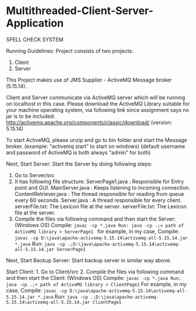 # Multithreaded-Client-Server-Application

SPELL CHECK SYSTEM

Running Guidelines:
Project consists of two projects: 
1. Client 
2. Server 


This Project makes use of JMS Supplier - ActiveMQ Message broker (5.15.14). 

Client and Server communicate via ActiveMQ server which will be running on localhost in this case. Please download the ActiveMQ Library suitable for your machine operating system, via  following link since assignment says no jar is to be included: 
http://activemq.apache.org/components/classic/download/ (version: 5.15.14)

To start ActiveMQ, please unzip and go to bin folder and start the Message broker. 
(example: “activemq start” to start on windows) 
(default username and password of ActiveMQ is both always “admin” for both)

Next, Start Server:
Start the Server by doing following steps: 
  1. Go to Server/src 
  2. It has following file structure: 
          ServerPage1.java : Responsible for Entry point and GUI. 
          MainServer.java : Keeps listening to incoming connection. 
          ContentRetriever.java : The thread responsible for reading from queue every 60 seconds.
          Server.java : A thread responsible for every client. serverFile.txt: The Lexicon file at the server.
          serverFile.txt: The Lexicon file at the server. 
  3. Compile the files via following command and then start the Server: (Windows OS)
          Compile: 
          ```
          javac -cp *.java Run: java -cp .;< path of ActiveMQ library > ServerPage1 
          ```
          for example, in my case, Compile: ``` javac -cp D:\java\apache-activemq-5.15.14\activemq-all-5.15.14.jar *.java ```
          Run: 
          ```
          java -cp .;D:\java\apache-activemq-5.15.14\activemq-all-5.15.14.jar ServerPage1
          ```
  
  Next, Start Backup Server:
  Start backup server in similar way above.

Start Client: 
        1. Go to Client/src 
        2. Compile the files via following command and then start the Client: 
        (Windows OS) 
        Compile: 
        ``` javac -cp *.java Run: java -cp .;< path of ActiveMQ library > ClientPage1 ```
        For example, in my case, Compile: 
        ``` javac -cp D:\java\apache-activemq-5.15.14\activemq-all-5.15.14.jar *.java ```
        Run: 
        ``` java -cp .;D:\java\apache-activemq-5.15.14\activemq-all-5.15.14.jar ClientPage1 ```
